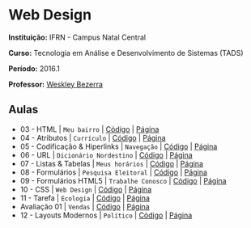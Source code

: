 # Web Design

**Instituição:** IFRN - Campus Natal Central

**Curso:** Tecnologia em Análise e Desenvolvimento de Sistemas (TADS)

**Período:** 2016.1

**Professor:** [Weskley Bezerra](https://github.com/weskleymb)

## Aulas
- 03 - HTML | `Meu bairro`  | [Código](/atividades/aula-03) | [Página](http://chicobentojr.github.io/web-design/atividades/aula-03)
- 04 - Atributos | `Currículo` | [Código](/atividades/aula-04) | [Página](http://chicobentojr.github.io/web-design/atividades/aula-04)
- 05 - Codificação & Hiperlinks | `Navegação` | [Código](/atividades/aula-05) | [Página](http://chicobentojr.github.io/web-design/atividades/aula-05)
- 06 - URL | `Dicionário Nordestino` | [Código](/atividades/aula-06) | [Página](http://chicobentojr.github.io/web-design/atividades/aula-06)
- 07 - Listas & Tabelas	| `Meus horários` | [Código](/atividades/aula-07) | [Página](http://chicobentojr.github.io/web-design/atividades/aula-07)
- 08 - Formulários	| `Pesquisa Eleitoral` | [Código](/atividades/aula-08) | [Página](http://chicobentojr.github.io/web-design/atividades/aula-08)
- 09 - Formulários HTML5	| `Trabalhe Conosco` | [Código](/atividades/aula-09) | [Página](http://chicobentojr.github.io/web-design/atividades/aula-09)
- 10 - CSS | `Web Design` | [Código](/atividades/aula-10) | [Página](http://chicobentojr.github.io/web-design/atividades/aula-10)
- 11 - Tarefa | `Ecologia` | [Código](/atividades/aula-11) | [Página](http://chicobentojr.github.io/web-design/atividades/aula-11)
- Avaliação 01 | `Vendas` | [Código](/avaliacoes/avaliacao-01) | [Página](http://chicobentojr.github.io/web-design/avaliacoes/avaliacao-01)
- 12 - Layouts Modernos | `Político` | [Código](/atividades/aula-12) | [Página](http://chicobentojr.github.io/web-design/atividades/aula-12)
